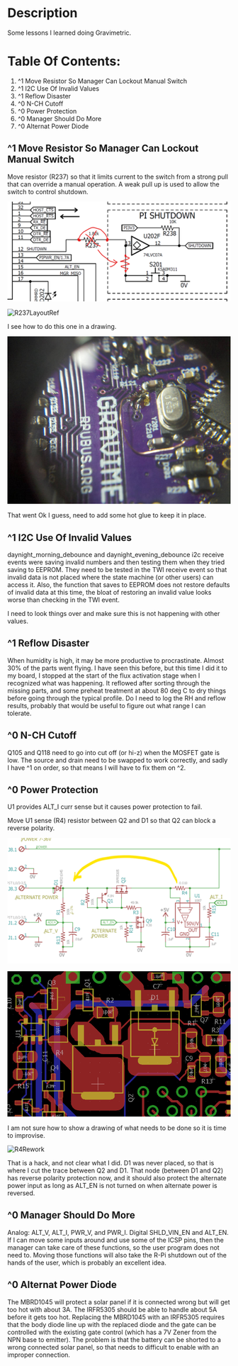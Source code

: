 # Description

Some lessons I learned doing Gravimetric.

# Table Of Contents:

1. ^1 Move Resistor So Manager Can Lockout Manual Switch
1. ^1 I2C Use Of Invalid Values
1. ^1 Reflow Disaster
1. ^0 N-CH Cutoff
1. ^0 Power Protection 
1. ^0 Manager Should Do More
1. ^0 Alternat Power Diode


## ^1 Move Resistor So Manager Can Lockout Manual Switch

Move resistor (R237) so that it limits current to the switch from a strong pull that can override a manual operation. A weak pull up is used to allow the switch to control shutdown.

![MoveR237](./Gravimetric^1,Move_R237.png "Move R237")

![R237LayoutRef](./Gravimetric^1,Gravimetric^1,R237_LayoutRef.png "R237 LayoutRef")

I see how to do this one in a drawing. 

![R237Rework](./Gravimetric^1,Rework_R237.jpg "R237 Rework")

That went Ok I guess, need to add some hot glue to keep it in place.


## ^1 I2C Use Of Invalid Values

daynight_morning_debounce and daynight_evening_debounce i2c receive events were saving invalid numbers and then testing them when they tried saving to EEPROM. They need to be tested in the TWI receive event so that invalid data is not placed where the state machine (or other users) can access it. Also, the function that saves to EEPROM does not restore defaults of invalid data at this time, the bloat of restoring an invalid value looks worse than checking in the TWI event.

I need to look things over and make sure this is not happening with other values.


## ^1 Reflow Disaster

When humidity is high, it may be more productive to procrastinate. Almost 30% of the parts went flying. I have seen this before, but this time I did it to my board, I stopped at the start of the flux activation stage when I recognized what was happening. It reflowed after sorting through the missing parts, and some preheat treatment at about 80 deg C to dry things before going through the typical profile. Do I need to log the RH and reflow results, probably that would be useful to figure out what range I can tolerate.


## ^0 N-CH Cutoff

Q105 and Q118 need to go into cut off (or hi-z) when the MOSFET gate is low. The source and drain need to be swapped to work correctly, and sadly I have ^1 on order, so that means I will have to fix them on ^2.


## ^0  Power Protection

U1 provides ALT_I curr sense but it causes power protection to fail.

Move U1 sense (R4) resistor between Q2 and D1 so that Q2 can block a reverse polarity.

![MoveR4](./Gravimetric^0,Move_R4.png "Move R4")

![R4LayoutRef](./Gravimetric^0,R4_LayoutRef.png "R4 LayoutRef")

I am not sure how to show a drawing of what needs to be done so it is time to improvise. 

![R4Rework](./Gravimetric^0,Rework_R4.png "R4 Rework")

That is a hack, and not clear what I did. D1 was never placed, so that is where I cut the trace between Q2 and D1. That node (between D1 and Q2) has reverse polarity protection now, and it should also protect the alternate power input as long as ALT_EN is not turned on when alternate power is reversed.


## ^0  Manager Should Do More

Analog: ALT_V, ALT_I, PWR_V, and PWR_I. Digital SHLD_VIN_EN and ALT_EN. If I can move some inputs around and use some of the ICSP pins, then the manager can take care of these functions, so the user program does not need to. Moving those functions will also take the R-Pi shutdown out of the hands of the user, which is probably an excellent idea.


## ^0  Alternat Power Diode

The MBRD1045 will protect a solar panel if it is connected wrong but will get too hot with about 3A. The IRFR5305 should be able to handle about 5A before it gets too hot. Replacing the MBRD1045 with an IRFR5305 requires that the body diode line up with the replaced diode and the gate can be controlled with the existing gate control (which has a 7V Zener from the NPN base to emitter).  The problem is that the battery can be shorted to a wrong connected solar panel, so that needs to difficult to enable with an improper connection.  


